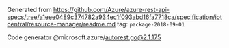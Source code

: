 Generated from https://github.com/Azure/azure-rest-api-specs/tree/a1eee0489c374782a934ec1f093abd16fa7718ca/specification/iotcentral/resource-manager/readme.md tag: `package-2018-09-01`

Code generator @microsoft.azure/autorest.go@2.1.175


